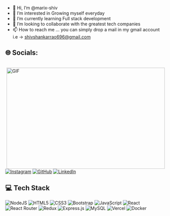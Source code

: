 - 👋 Hi, I’m @marix-shiv
- 👀 I’m interested in Growing myself everyday
- 🌱 I’m currently learning Full stack development
- 💞️ I’m looking to collaborate with the greatest tech companies
- 📫 How to reach me ... you can simply drop a mail in my gmail account i.e -> shivshankarrao696@gmail.com

<!---
marix-shiv/marix-shiv is a ✨ special ✨ repository because its `README.md` (this file) appears on your GitHub profile.
You can click the Preview link to take a look at your changes.
--->
## :globe_with_meridians: Socials:
<br />
<img align="right" alt="GIF" src="https://github.com/abhisheknaiidu/abhisheknaiidu/blob/master/code.gif?raw=true" width="500" height="320" />

[![Instagram](https://img.shields.io/badge/-Instagram-ff69b4?style=flat-square&logo=instagram&logoColor=white&link=https://www.instagram.com/your_username/)](https://www.instagram.com/shiv_shankar_951/)
[![GitHub](https://img.shields.io/badge/-GitHub-181717?style=flat-square&logo=github)](https://github.com/marix-shiv)
[![LinkedIn](https://img.shields.io/badge/-LinkedIn-0077B5?style=flat-square&logo=linkedin)](https://www.linkedin.com/in/shiv-shankar-rao-a70463248)

## :computer: Tech Stack
![NodeJS](https://img.shields.io/badge/node.js-6DA55F?style=for-the-badge&logo=node.js&logoColor=white)
![HTML5](https://img.shields.io/badge/html5-%23E34F26.svg?style=for-the-badge&logo=html5&logoColor=white)
![CSS3](https://img.shields.io/badge/css3-%231572B6.svg?style=for-the-badge&logo=css3&logoColor=white)
![Bootstrap](https://img.shields.io/badge/bootstrap-%23563D7C.svg?style=for-the-badge&logo=bootstrap&logoColor=white)
![JavaScript](https://img.shields.io/badge/javascript-%23323330.svg?style=for-the-badge&logo=javascript&logoColor=%23F7DF1E) 
![React](https://img.shields.io/badge/react-%2320232a.svg?style=for-the-badge&logo=react&logoColor=%2361DAFB)
![React Router](https://img.shields.io/badge/React_Router-CA4245?style=for-the-badge&logo=react-router&logoColor=white)
![Redux](https://img.shields.io/badge/redux-%23593d88.svg?style=for-the-badge&logo=redux&logoColor=white)
![Express.js](https://img.shields.io/badge/express.js-%23404d59.svg?style=for-the-badge&logo=express&logoColor=%2361DAFB)
![MySQL](https://img.shields.io/badge/mysql-%2300f.svg?style=for-the-badge&logo=mysql&logoColor=white)
![Vercel](https://img.shields.io/badge/vercel-%23000000.svg?style=for-the-badge&logo=vercel&logoColor=white)
![Docker](https://img.shields.io/badge/docker-%230db7ed.svg?style=for-the-badge&logo=docker&logoColor=white)

